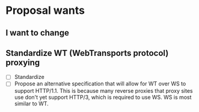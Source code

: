 # Proposal wants

## I want to change

## Standardize WT (WebTransports protocol) proxying

- [ ] Standardize
- [ ] Propose an alternative specification that will allow for WT over WS to support HTTP/1.1. This is because many reverse proxies that proxy sites use don't yet support HTTP/3, which is required to use WS. WS is most similar to WT.

